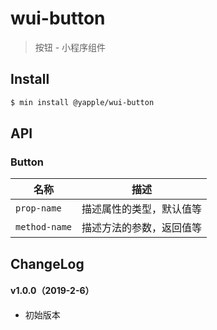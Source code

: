 # wui-button

> 按钮 - 小程序组件

## Install

``` bash
$ min install @yapple/wui-button
```


## API

### Button

| 名称                  | 描述                         |
|----------------------|------------------------------|
|`prop-name`           | 描述属性的类型，默认值等         |
|`method-name`         | 描述方法的参数，返回值等         |

## ChangeLog

#### v1.0.0（2019-2-6）

- 初始版本
